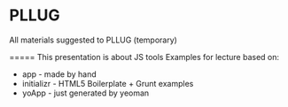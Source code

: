 PLLUG
=====

All materials suggested to PLLUG (temporary)

=====
This presentation is about JS tools
Examples for lecture based on:
- app - made by hand
- initializr - HTML5 Boilerplate + Grunt examples
- yoApp - just generated by yeoman
